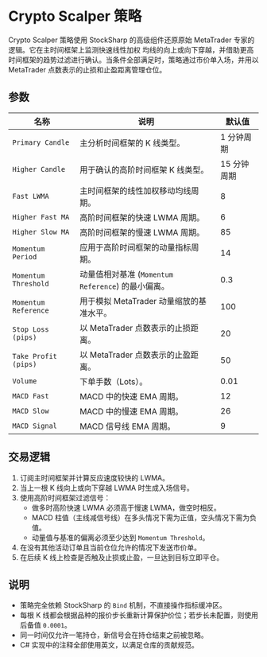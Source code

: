 # Crypto Scalper 策略

Crypto Scalper 策略使用 StockSharp 的高级组件还原原始 MetaTrader 专家的逻辑。它在主时间框架上监测快速线性加权
均线的向上或向下穿越，并借助更高时间框架的趋势过滤进行确认。当条件全部满足时，策略通过市价单入场，并用以
MetaTrader 点数表示的止损和止盈距离管理仓位。

## 参数
| 名称 | 说明 | 默认值 |
| --- | --- | --- |
| `Primary Candle` | 主分析时间框架的 K 线类型。 | 1 分钟周期 |
| `Higher Candle` | 用于确认的高阶时间框架 K 线类型。 | 15 分钟周期 |
| `Fast LWMA` | 主时间框架的线性加权移动均线周期。 | 8 |
| `Higher Fast MA` | 高阶时间框架的快速 LWMA 周期。 | 6 |
| `Higher Slow MA` | 高阶时间框架的慢速 LWMA 周期。 | 85 |
| `Momentum Period` | 应用于高阶时间框架的动量指标周期。 | 14 |
| `Momentum Threshold` | 动量值相对基准 (`Momentum Reference`) 的最小偏离。 | 0.3 |
| `Momentum Reference` | 用于模拟 MetaTrader 动量缩放的基准水平。 | 100 |
| `Stop Loss (pips)` | 以 MetaTrader 点数表示的止损距离。 | 20 |
| `Take Profit (pips)` | 以 MetaTrader 点数表示的止盈距离。 | 50 |
| `Volume` | 下单手数（Lots）。 | 0.01 |
| `MACD Fast` | MACD 中的快速 EMA 周期。 | 12 |
| `MACD Slow` | MACD 中的慢速 EMA 周期。 | 26 |
| `MACD Signal` | MACD 信号线 EMA 周期。 | 9 |

## 交易逻辑
1. 订阅主时间框架并计算反应速度较快的 LWMA。
2. 当上一根 K 线向上或向下穿越 LWMA 时生成入场信号。
3. 使用高阶时间框架过滤信号：
   - 做多时高阶快速 LWMA 必须高于慢速 LWMA，做空时相反。
   - MACD 柱值（主线减信号线）在多头情况下需为正值，空头情况下需为负值。
   - 动量值与基准的偏离必须至少达到 `Momentum Threshold`。
4. 在没有其他活动订单且当前仓位允许的情况下发送市价单。
5. 在后续 K 线上检查是否触及止损或止盈，一旦达到目标立即平仓。

## 说明
- 策略完全依赖 StockSharp 的 `Bind` 机制，不直接操作指标缓冲区。
- 每根 K 线都会根据品种的报价步长重新计算保护价位；若步长未配置，则使用后备值 `0.0001`。
- 同一时间仅允许一笔持仓，新信号会在持仓结束之前被忽略。
- C# 实现中的注释全部使用英文，以满足仓库的贡献规范。
